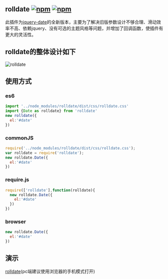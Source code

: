 ## rolldate [![npm](https://img.shields.io/npm/v/rolldate.svg)](https://www.npmjs.com/package/rolldate) [![npm](https://img.shields.io/npm/dm/rolldate.svg)](https://www.npmjs.com/package/rolldate)
此插件为[jquery-date](https://github.com/weijhfly/jqueryDatePlugin "jquery-date")的全新版本，主要为了解决旧版参数设计不够合理、滑动效率不高、依赖jquery、没有可选的主题风格等问题，并增加了回调函数，使插件有更大的灵活性。
## rolldate的整体设计如下
![rolldate](https://weijhfly.github.io/images/rolldate.png)
## 使用方式
### es6
```js
import '../node_modules/rolldate/dist/css/rolldate.css'
import {Date as rolldate} from 'rolldate'
new rolldate({
  el:'#date'
})
```
### commonJS
```js
require('../node_modules/rolldate/dist/css/rolldate.css');
var rolldate = require('rolldate');
new rolldate.Date({
  el:'#date'
})
```
### require.js
```js
require(['rolldate'],function(rolldate){
  new rolldate.Date({
    el:'#date'
  })
})
```
### browser
```js
new rolldate.Date({
  el:'#date'
})
```
## 演示
[rolldate](https://weijhfly.github.io/rolldate-index.html "rolldate")(pc端建议使用浏览器的手机模式打开)